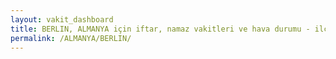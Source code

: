 ```yaml
---
layout: vakit_dashboard
title: BERLIN, ALMANYA için iftar, namaz vakitleri ve hava durumu - ilçe/eyalet seç
permalink: /ALMANYA/BERLIN/
---
```


<script type="text/javascript">
  var GLOBAL_COUNTRY = 'ALMANYA';
  var GLOBAL_CITY = 'BERLIN';
  var GLOBAL_STATE = '';
  var lat = 72;
  var lon = 21;
</script>
